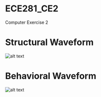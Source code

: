ECE281_CE2
==========

Computer Exercise 2

# Structural Waveform 

![alt text](https://raw.github.com/aaronstolze/ECE281_CE2/master/StructuralTestbench.PNG "Structural Waveform")

# Behavioral Waveform

![alt text](https://raw.github.com/aaronstolze/ECE281_CE2/master/BehavioralTestbench.PNG "Structural Waveform")
